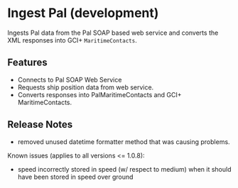 # Ingest Pal (development)

Ingests Pal data from the Pal SOAP based web service and converts the XML responses into GCI+ `MaritimeContacts`.

## Features

- Connects to Pal SOAP Web Service
- Requests ship position data from web service.
- Converts responses into PalMaritimeContacts and GCI+ MaritimeContacts.

## Release Notes

- removed unused datetime formatter method that was causing problems.

Known issues (applies to all versions <= 1.0.8):

- speed incorrectly stored in speed (w/ respect to medium) when it should have been stored in speed over ground